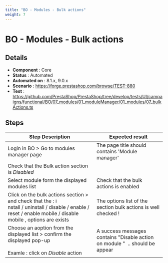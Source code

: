 ```yaml
---
title: "BO - Modules - Bulk actions"
weight: 7
---
```


# BO - Modules - Bulk actions
## Details
* **Component** : Core
* **Status** : Automated
* **Automated on** : 8.1.x, 9.0.x
* **Scenario** : https://forge.prestashop.com/browse/TEST-880
* **Test** : https://github.com/PrestaShop/PrestaShop/tree/develop/tests/UI/campaigns/functional/BO/07_modules/01_moduleManager/01_modules/07_bulkActions.ts

## Steps
| Step Description | Expected result |
| ----- | ----- |
| Login in BO > Go to modules manager page | The page title should contains 'Module manager' |
| Check that the Bulk action section is *Disabled* |  |
| Select module form the displayed modules list | Check that the bulk actions is enabled |
| Click on the bulk actions section > and check that the : i<br>nstall / uninstall / disable / enable / reset / enable mobile / disable mobile , options are exists | The options list of the section bulk actions is well checked ! |
| Choose an aoption from the displayed list > confirm the displayed pop-up<br><br>Examle : click on *Disable* action | A success messages contains "Disable action on module "  .. should be appear |